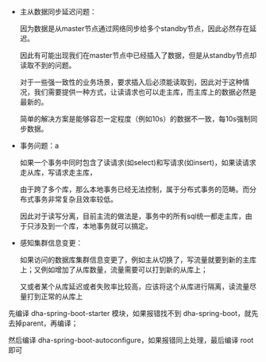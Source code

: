 - 主从数据同步延迟问题：

  因为数据是从master节点通过网络同步给多个standby节点，因此必然存在延迟。

  因此有可能出现我们在master节点中已经插入了数据，但是从standby节点却读取不到的问题。

  对于一些强一致性的业务场景，要求插入后必须能读取到，因此对于这种情况，我们需要提供一种方式，让读请求也可以走主库，而主库上的数据必然是最新的。

  简单的解决方案是能够容忍一定程度（例如10s）的数据不一致，每10s强制同步数据。

- 事务问题：a

  如果一个事务中同时包含了读请求(如select)和写请求(如insert)，如果读请求走从库，写请求走主库，

  由于跨了多个库，那么本地事务已经无法控制，属于分布式事务的范畴。而分布式事务非常复杂且效率较低。

  因此对于读写分离，目前主流的做法是，事务中的所有sql统一都走主库，由于只涉及到一个库，本地事务就可以搞定。

- 感知集群信息变更：

  如果访问的数据库集群信息变更了，例如主从切换了，写流量就要到新的主库上；又例如增加了从库数量，流量需要可以打到新的从库上；

  又或者某个从库延迟或者失败率比较高，应该将这个从库进行隔离，读流量尽量打到正常的从库上

先编译 dha-spring-boot-starter 模块，如果报错找不到 dha-spring-boot，就先去掉parent，再编译；

然后编译 dha-spring-boot-autoconfigure，如果报错同上处理，最后编译 root 即可